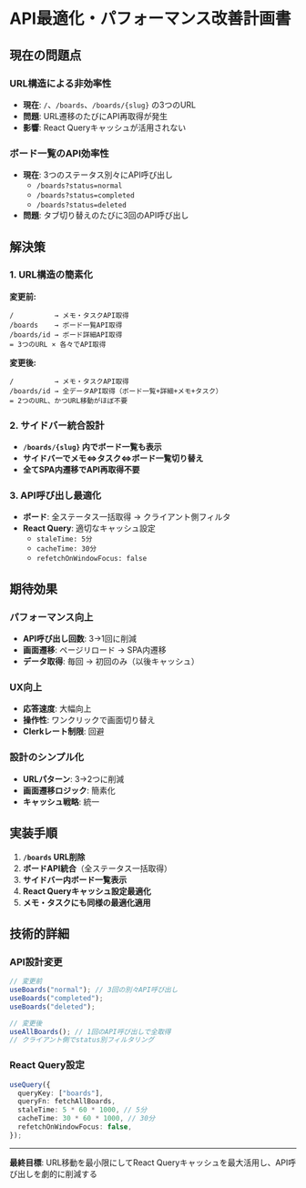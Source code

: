 # API最適化・パフォーマンス改善計画書

## 現在の問題点

### URL構造による非効率性

- **現在**: `/`、`/boards`、`/boards/{slug}` の3つのURL
- **問題**: URL遷移のたびにAPI再取得が発生
- **影響**: React Queryキャッシュが活用されない

### ボード一覧のAPI効率性

- **現在**: 3つのステータス別々にAPI呼び出し
  - `/boards?status=normal`
  - `/boards?status=completed`
  - `/boards?status=deleted`
- **問題**: タブ切り替えのたびに3回のAPI呼び出し

## 解決策

### 1. URL構造の簡素化

**変更前:**

```
/          → メモ・タスクAPI取得
/boards    → ボード一覧API取得
/boards/id → ボード詳細API取得
= 3つのURL × 各々でAPI取得
```

**変更後:**

```
/          → メモ・タスクAPI取得
/boards/id → 全データAPI取得（ボード一覧+詳細+メモ+タスク）
= 2つのURL、かつURL移動がほぼ不要
```

### 2. サイドバー統合設計

- **`/boards/{slug}` 内でボード一覧も表示**
- **サイドバーでメモ⇔タスク⇔ボード一覧切り替え**
- **全てSPA内遷移でAPI再取得不要**

### 3. API呼び出し最適化

- **ボード**: 全ステータス一括取得 → クライアント側フィルタ
- **React Query**: 適切なキャッシュ設定
  - `staleTime: 5分`
  - `cacheTime: 30分`
  - `refetchOnWindowFocus: false`

## 期待効果

### パフォーマンス向上

- **API呼び出し回数**: 3→1回に削減
- **画面遷移**: ページリロード → SPA内遷移
- **データ取得**: 毎回 → 初回のみ（以後キャッシュ）

### UX向上

- **応答速度**: 大幅向上
- **操作性**: ワンクリックで画面切り替え
- **Clerkレート制限**: 回避

### 設計のシンプル化

- **URLパターン**: 3→2つに削減
- **画面遷移ロジック**: 簡素化
- **キャッシュ戦略**: 統一

## 実装手順

1. **`/boards` URL削除**
2. **ボードAPI統合**（全ステータス一括取得）
3. **サイドバー内ボード一覧表示**
4. **React Queryキャッシュ設定最適化**
5. **メモ・タスクにも同様の最適化適用**

## 技術的詳細

### API設計変更

```typescript
// 変更前
useBoards("normal"); // 3回の別々API呼び出し
useBoards("completed");
useBoards("deleted");

// 変更後
useAllBoards(); // 1回のAPI呼び出しで全取得
// クライアント側でstatus別フィルタリング
```

### React Query設定

```typescript
useQuery({
  queryKey: ["boards"],
  queryFn: fetchAllBoards,
  staleTime: 5 * 60 * 1000, // 5分
  cacheTime: 30 * 60 * 1000, // 30分
  refetchOnWindowFocus: false,
});
```

---

**最終目標**: URL移動を最小限にしてReact Queryキャッシュを最大活用し、API呼び出しを劇的に削減する
